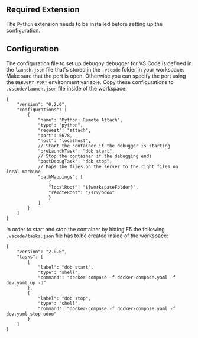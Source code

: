 ## Required Extension

The `Python` extension needs to be installed before setting up the configuration.

## Configuration

The configuration file to set up debugpy debugger for VS Code is defined in the
`launch.json` file that's stored in the `.vscode` folder in your workspace. Make sure
that the port is open. Otherwise you can specify the port using the `DEBUGPY_PORT`
environment variable. Copy these configurations to `.vscode/launch.json` file inside of
the workspace:

```
{
    "version": "0.2.0",
    "configurations": [
        {
            "name": "Python: Remote Attach",
            "type": "python",
            "request": "attach",
            "port": 5678,
            "host": "localhost",
            // Start the container if the debugger is starting
            "preLaunchTask": "dob start",
            // Stop the container if the debugging ends
            "postDebugTask": "dob stop",
            // Maps the files on the server to the right files on local machine
            "pathMappings": [
                {
                "localRoot": "${workspaceFolder}",
                "remoteRoot": "/srv/odoo"
                }
            ]
        }
    ]
}
```

In order to start and stop the container by hitting F5 the following
`.vscode/tasks.json` file has to be created inside of the workspace:

```
{
    "version": "2.0.0",
    "tasks": [
        {
            "label": "dob start",
            "type": "shell",
            "command": "docker-compose -f docker-compose.yaml -f dev.yaml up -d"
        },
        {
            "label": "dob stop",
            "type": "shell",
            "command": "docker-compose -f docker-compose.yaml -f dev.yaml stop odoo"
        }
    ]
}
```
